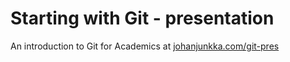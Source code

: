 Starting with Git - presentation
==========

An introduction to Git for Academics at [johanjunkka.com/git-pres](http://johanjunkka.com/git-pres)
